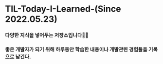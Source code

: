 # TIL-Today-I-Learned-(Since 2022.05.23)

### 다양한 지식을 넣어두는 저장소입니다🫶🏻
### 좋은 개발자가 되기 위해 하루동안 학습한 내용이나 개발관련 경험들을 기록으로 남긴다.